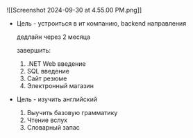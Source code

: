 ![[Screenshot 2024-09-30 at 4.55.00 PM.png]]


- Цель - устроиться в ит компанию, backend направления

	дедлайн через 2 месяца 
	
	завершить:
	1. .NET Web введение
	2. SQL введение
	3. Сайт резюме
	4. Электронный магазин


- Цель - изучить английский 

	1. Выучить базовую грамматику
	2. Чтение вслух 
	3. Словарный запас